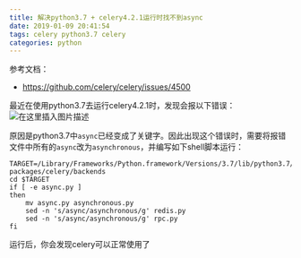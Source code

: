```yaml
---
title: 解决python3.7 + celery4.2.1运行时找不到async
date: 2019-01-09 20:41:54
tags: celery python3.7 celery
categories: python
---
```


<!--more-->

参考文档：

- <https://github.com/celery/celery/issues/4500>

最近在使用python3.7去运行celery4.2.1时，发现会报以下错误：  
![在这里插入图片描述](https://img-blog.csdnimg.cn/20190109203309807.png?x-oss-process=image/watermark,type_ZmFuZ3poZW5naGVpdGk,shadow_10,text_aHR0cHM6Ly9ibG9nLmNzZG4ubmV0L3dlaXhpbl80MDE1NjQ4Nw==,size_16,color_FFFFFF,t_70)

原因是python3.7中`async`已经变成了关键字。因此出现这个错误时，需要将报错文件中所有的`async`改为`asynchronous`，并编写如下shell脚本运行：

```shell
TARGET=/Library/Frameworks/Python.framework/Versions/3.7/lib/python3.7/site-packages/celery/backends
cd $TARGET
if [ -e async.py ]
then
    mv async.py asynchronous.py
    sed -n 's/async/asynchronous/g' redis.py
    sed -n 's/async/asynchronous/g' rpc.py
fi
```

运行后，你会发现celery可以正常使用了